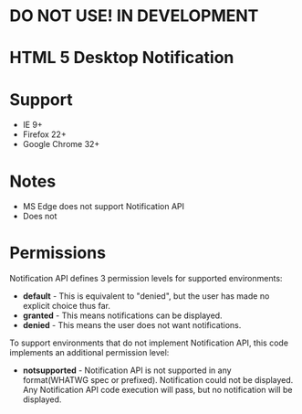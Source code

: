 # DO NOT USE! IN DEVELOPMENT

# HTML 5 Desktop Notification

# Support
- IE 9+
- Firefox 22+
- Google Chrome 32+

# Notes
- MS Edge does not support Notification API
- Does not

# Permissions
Notification API defines 3 permission levels for supported environments:
- <strong>default</strong> - This is equivalent to "denied", but the user has made no explicit choice thus far.
- <strong>granted</strong> - This means notifications can be displayed.
- <strong>denied</strong> - This means the user does not want notifications.

To support environments that do not implement Notification API,
this code implements an additional permission level:
- <strong>notsupported</strong> - Notification API is not supported in any format(WHATWG spec or prefixed). Notification could not be displayed. Any Notification API code execution will pass, but no notification will be displayed. 
